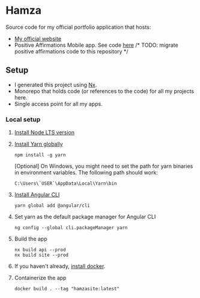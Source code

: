 # Hamza

Source code for my official portfolio application that hosts:

- [My official website](https://site.hrahimy.com)
- Positive Affirmations Mobile app. See code [here](https://github.com/HRahimy/positive_affirmations) /* TODO: migrate
  positive affirmations code to this repository */

## Setup

- I generated this project using [Nx](https://nx.dev).
- Monorepo that holds code (or references to the code) for all my projects here.
- Single access point for all my apps.

### Local setup

1. [Install Node LTS version](https://nodejs.dev/)
2. [Install Yarn globally](https://yarnpkg.com/getting-started/install)
   ```
   npm install -g yarn
   ```
   [Optional] On Windows, you might need to set the path for yarn binaries in environment variables. The following path should work:
   ```
   C:\Users\`USER`\AppData\Local\Yarn\bin
   ```
3. [Install Angular CLI](https://angular.io/guide/setup-local)
   ```
   yarn global add @angular/cli
   ```
4. Set yarn as the default package manager for Angular CLI
   ```
   ng config --global cli.packageManager yarn
   ```
5. Build the app
   ```
   nx build api --prod
   nx build site --prod
   ```

6. If you haven't already, [install docker](https://www.docker.com/).
7. Containerize the app
   ```
   docker build . --tag "hamzasite:latest"
   ```
